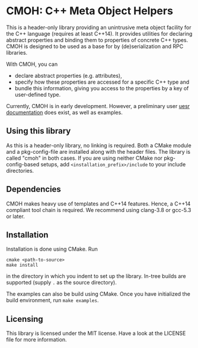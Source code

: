 CMOH: C++ Meta Object Helpers
=============================

This is a header-only library providing an unintrusive meta object facility for
the C++ language (requires at least C++14). It provides utilities for declaring
abstract properties and binding them to properties of concrete C++ types. CMOH
is designed to be used as a base for by (de)serialization and RPC libraries.

With CMOH, you can
 * declare abstract properties (e.g. attributes),
 * specify how these properties are accessed for a specific C++ type and
 * bundle this information, giving you access to the properties by a key of
   user-defined type.

Currently, CMOH is in early development. However, a preliminary user
[uesr documentation](doc/README.md) does exist, as well as examples.


Using this library
------------------

As this is a header-only library, no linking is required. Both a CMake module
and a pkg-config-file are installed along with the header files. The library is
called "cmoh" in both cases. If you are using neither CMake nor pkg-config-based
setups, add `<installation_prefix>/include` to your include directories.


Dependencies
------------

CMOH makes heavy use of templates and C++14 features. Hence, a C++14 compliant
tool chain is required. We recommend using clang-3.8 or gcc-5.3 or later.


Installation
------------

Installation is done using CMake. Run

```
cmake <path-to-source>
make install
```
in the directory in which you indent to set up the library. In-tree builds are
supported (supply `.` as the source directory).

The examples can also be build using CMake. Once you have initialized the build
environment, run `make examples`.


Licensing
---------

This library is licensed under the MIT license. Have a look at the LICENSE file
for more information.



